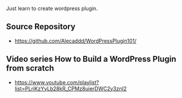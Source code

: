 Just learn to create wordpress plugin.

## Source Repository
* https://github.com/Alecaddd/WordPressPlugin101/

## Video series How to Build a WordPress Plugin from scratch
 * https://www.youtube.com/playlist?list=PLriKzYyLb28kR_CPMz8uierDWC2y3znI2
